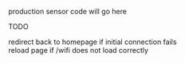 production sensor code will go here



TODO

redirect back to homepage if initial connection fails  
reload page if /wifi does not load correctly
